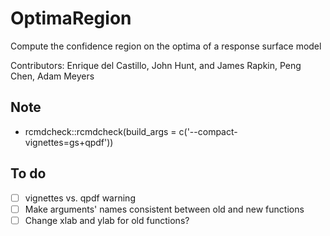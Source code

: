 # OptimaRegion

Compute the confidence region on the optima of a response surface model

Contributors: Enrique del Castillo, John Hunt, and James Rapkin, Peng Chen, Adam Meyers

## Note
- rcmdcheck::rcmdcheck(build_args = c('--compact-vignettes=gs+qpdf'))

## To do 
- [ ] vignettes vs. qpdf warning
- [ ] Make arguments' names consistent between old and new functions
- [ ] Change xlab and ylab for old functions?
